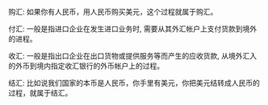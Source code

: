 

购汇: 如果你有人民币，用人民币购买美元，这个过程就属于购汇。

付汇: 一般是指进口企业在发生进口业务时, 需要从其外汇帐户上支付货款到境外的进程。

收汇: 一般是指出口企业在出口货物或提供服务等而产生的应收货款, 从境外汇入的外币到境内指定收汇银行的外币帐户上的过程。

结汇: 比如说我们国家的本币是人民币，你手里有美元，你把美元结转成人民币的过程，就属于结汇。

